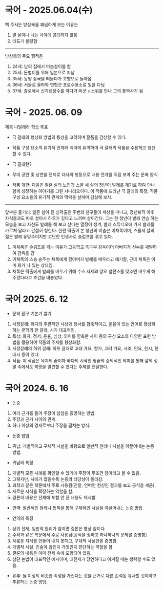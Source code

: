 # 국어 - 2025.06.04(수)
백 주사는 방삼복을 꽤씸하게 보는 이유는
1. 열 살이나 나는 차이에 공대하지 않음
2. 태도가 불량함
---
방삼복의 주요 행적은<br>
1. 24세: 남의 집에서 머슴살이를 함
1. 25세: 돈벌이를 위해 일본으로 떠남
1. 35세: 동양 삼국을 떠돌다가 고향으로 돌아옴
1. 36세: 서울로 올라와 연합군 포로수용소로 일을 다님
1. 37세: 종로에서 신기료장수를 하다가 미군 s 소위를 만나 그의 통역사가 됨
# 국어 - 2025. 06. 09
제목 나빌레라 학습 목표
* 극 갈래의 형상화 방법의 틍성을 고려하며 잘품을 감상할 수 있다.

* 작품 구성 요소의 유기적 관계와 맥락에 유의하여 극 갈래의 작품을 수용하고 생산할 수 있다.

* 극 갈래란?

* 무대 공연 및 상연을 전제로 대사와 행동으로 내용 전개를 직접 보여 주는 문화 양식


* 작품 개관: 다음은 일흔 살의 노인과 스물 세 살의 청년이 발레를 계기로 하여 만나 함께 성장하는 이야기를 그린 시나리오이다. 이 작품에 드러난 극 갈래의 특정, 작품 구성 요소들의 유기적 관계와 맥락을 살피며 감상해 보자.
---
앞부분 줄거리: 일흔 살이 된 심덕출은 주변의 친구들이 세상을 떠나고, 정년퇴직 이후 자식들과도 따로 살아서 하루가 길다고 느끼며 살아간다. 그는 한 청년이 발레 연습 하는 모습을 보고 자신도 발레를 해 보고 싶다는 열정이 생겨, 발레 스튜디오에 가서 발레를 가르쳐 달라고 간절히 청한다. 한편 덕출이 본 청년의 이츰은 이채록이며, 스물세 살의 젊은 발레 유망주이지만 고단한 인생사로 슬럼프를 겪고 있다.<br>
1. 이채록은 슬럼프를 겪는 이유가 고등학교 축구부 감독이더 아버지가 선수를 체벌하여 감옥을 감
2. 이채록의 스승 승주는 채록에게 할아버지 발레를 배우라고 얘기함, 근데 채록은 이미 화가 나 있는 상태임.
3. 채록은 덕출에게 발레를 배우기 위해 수스 자세와 앙오 밸런스를 맞추면 배우게 해주겠다라고 조건을 내놓았다.

# 국어 2025. 6. 12
* 문학 핈구 기본기 쌇기
1. 서정갈래: 화자의 주관적인 사상과 정서를 함축적이고, 운율이 있는 언어로 형상화하는 문학의 한 갈래, 시가 대표적임.
2. 특성: 화자, 정서, 운율, 심상, 의미를 함축한 사이 등의 구성 요소와 다양한 표현 방법을 활용하여 작품의 주제를 형상화함.
3. 서정갈래의 하위 갈래: 하위 갈래로 고대 가요, 향가, 고려 가요, 시조, 민요, 한시, 현대시 등이 있다.
1. 작품: 이 작품은 육지의 끝이자 바다의 시작인 땅끝의 중의적인 의미를 통해 삶의 정말 속에서도 희망을 발견할 수 있다는 주제를 전달한다. 

# 국어 2024. 6. 16
* 논증<br>
1. 여러 근거를 들어 주장이 참임을 증명하는 방법.
1. 주장과 근거 사이의 관계.
1. 하나 이상의 명제로부터 주장을 펼치는 방식.
* 논증 밥법.
1. 귀납: 개별적이고 구체적 사실을 바탕으로 일반적 원리나 사실을 이끌어내는 논증 방법.
* 귀납의 특징.
1. 개별적 모든 사례를 확인할 수 없기에 주장이 무조건 참이라고 볼 수 없음.
1. 그렇지만, 사례가 많을수록 논증의 타당성이 올라감.
1. 과학과 같은 학문에서 주로 사용됨(관찰, 언떠한 현상인 결과를 보고 공식을 세움).
1. 새로운 지식을 확장하는 역할을 함.
1. 결론의 내용은 전제에 포함 안 된 내용도 제시함.
* 연역: 일반적인 원리나 법칙을 통해 구체적인 사실을 이끌어내는 논증 방법.


* 연역의 특징
1. 상위 전제, 일반적 원리가 참이면 결론은 항상 참이다.
1. 수확과 같은 학문에서 주로 사용됨(공식을 정하고 하나하나의 문제를 증명함).
1. 새로운 지식을 만들어 내지 못하고, 구체적 사실만을 증명함.
1. 개별적 사실, 진술이 참인지 거짓인지 판단하는 역할을 함.
1. 결론의 내용은 이미 전제 속에 포함되어 있음.
1. 삼단 논법이 대표적인 예시이며, 대전제가 당연하다고 여겨질 때는 생략할 수도 있음.
* 유추: 둘 이상의 비슷한 속성을 가진다는 것을 근거로 다른 손석동 유사할 것이라고 추론하는 논증 방법. 
